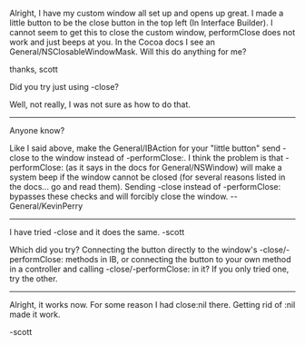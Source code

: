 Alright, I have my custom window all set up and opens up great. I made a little button to be the close button in the top left (In Interface Builder). I cannot seem to get this to close the custom window, performClose does not work and just beeps at you. In the Cocoa docs I see an General/NSClosableWindowMask. Will this do anything for me?

thanks,
scott

Did you try just using -close?


Well, not really, I was not sure as how to do that.


----

Anyone know?

Like I said above, make the General/IBAction for your "little button" send -close to the window instead of -performClose:. I think the problem is that -performClose: (as it says in the docs for General/NSWindow) will make a system beep if the window cannot be closed (for several reasons listed in the docs... go and read them). Sending -close instead of -performClose: bypasses these checks and will forcibly close the window. -- General/KevinPerry

----

I have tried -close and it does the same.   -scott

Which did you try? Connecting the button directly to the window's -close/-performClose: methods in IB, or connecting the button to your own method in a controller and calling -close/-performClose: in it? If you only tried one, try the other.

----

Alright, it works now. For some reason I had close:nil there. Getting rid of :nil made it work.

-scott